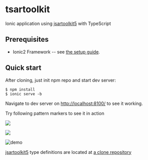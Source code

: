tsartoolkit
====

Ionic application using [jsartoolkit5](https://github.com/artoolkit/jsartoolkit5) with TypeScript

Prerequisites
----
 * Ionic2 Framework -- see [the setup guide](http://ionicframework.com/docs/v2/setup/installation/). 

Quick start
---

After cloning, just init npm repo and start dev server:
```
$ npm install
$ ionic serve -b
```

Navigate to dev server on [http://localhost:8100/](http://localhost:8100/) to see it working. 

Try following pattern markers to see it in action

![](https://github.com/artoolkit/artoolkit5/blob/master/doc/patterns/Matrix%20code%203x3%20(72dpi)/5.png?raw=true)

![](https://github.com/artoolkit/artoolkit5/blob/master/doc/patterns/Matrix%20code%203x3%20(72dpi)/20.png?raw=true)

![demo](https://raw.githubusercontent.com/hakandilek/tsartoolkit/master/docs/out.gif)

[jsartoolkit5](https://github.com/artoolkit/jsartoolkit5) type definitions are located at [a clone repository](https://github.com/hakandilek/jsartoolkit5)